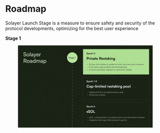 # Roadmap

Solayer Launch Stage is a measure to ensure safety and security of the protocol developments, optimizing for the best user experience&#x20;

**Stage 1**

<figure><img src="../.gitbook/assets/image (2) (1) (1) (2).png" alt=""><figcaption></figcaption></figure>


